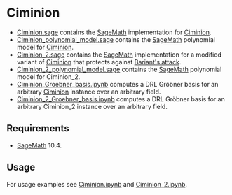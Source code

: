 # Ciminion

- [Ciminion.sage](./Ciminion.sage) contains the [SageMath](https://www.sagemath.org/) implementation for [Ciminion](https://doi.org/10.1007/978-3-030-77886-6_1).
- [Ciminion_polynomial_model.sage](./Ciminion_polynomial_model.sage) contains the [SageMath](https://www.sagemath.org/) polynomial model for [Ciminion](https://doi.org/10.1007/978-3-030-77886-6_1).
- [Ciminion_2.sage](./Ciminion_2.sage) contains the [SageMath](https://www.sagemath.org/) implementation for a modified variant of [Ciminion](https://doi.org/10.1007/978-3-030-77886-6_1) that protects against [Bariant's attack](https://eprint.iacr.org/2023/1283).
- [Ciminion_2_polynomial_model.sage](./Ciminion_2_polynomial_model.sage) contains the [SageMath](https://www.sagemath.org/) polynomial model for Ciminion_2.
- [Ciminion_Groebner_basis.ipynb](./Ciminion_Groebner_basis.ipynb) computes a DRL Gröbner basis for an arbitrary [Ciminion](https://doi.org/10.1007/978-3-030-77886-6_1) instance over an arbitrary field.
- [Ciminion_2_Groebner_basis.ipynb](./Ciminion_2_Groebner_basis.ipynb) computes a DRL Gröbner basis for an arbitrary Ciminion_2 instance over an arbitrary field.

## Requirements
- [SageMath](https://www.sagemath.org/) 10.4.

## Usage
For usage examples see [Ciminion.ipynb](./Ciminion.ipynb) and [Ciminion_2.ipynb](./Ciminion_2.ipynb).
